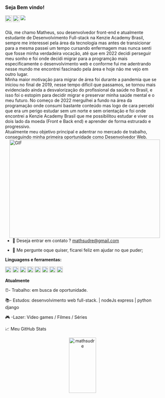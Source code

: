 ### Seja Bem vindo!
<a href="https://www.instagram.com/mathsudre/">
  <img align="left" alt="Abhishek's Instagram" width="22px" src="https://raw.githubusercontent.com/hussainweb/hussainweb/main/icons/instagram.png" />
</a>

<a href="https://www.linkedin.com/in/matheus-sudre/">
  <img align="left" alt="Abhishek's LinkedIN" width="22px" src="https://raw.githubusercontent.com/peterthehan/peterthehan/master/assets/linkedin.svg" />
</a>

![](https://visitor-badge.glitch.me/badge?page_id=mathsudre.mathsudre)

<br />
Olá, me chamo Matheus, sou desenvolvedor front-end e atualmente estudante de Desenvolvimento Full-stack na Kenzie Academy Brasil, sempre me interessei pela área da tecnologia mas antes de transicionar para a mesma passei um tempo cursando enfermagem mas nunca senti que fosse minha verdadeira vocação, até que em 2022 decidi perseguir meu sonho e foi onde decidi migrar para a programção mais especificamente o desenvolvimento web e conforme fui me adentrando nesse mundo me encontrei fascinado pela área e hoje não me vejo em outro lugar.
<br />
Minha maior motivação para migrar de área foi durante a pandemia que se iniciou no final de 2019, nesse tempo dificil que passamos, se tornou mais evidenciado ainda a desvalorização do profissional da saúde no Brasil, e isso foi o estopim para decidir migrar e preservar minha saúde mental e o meu futuro. 
No começo de 2022 mergulhei a fundo na área da programação onde consumi bastante conteúdo mas logo de cara percebi que era um perigo estudar sem um norte e sem orientação e foi onde encontrei a Kenzie Academy Brasil que me possibilitou estudar e viver os dois lado da moeda (Front e Back end) e aprender de forma estrurado e progressivo.
<br />
Atualmente meu objetivo principal e adentrar no mercado de trabalho, conseguindo minha primeira oportunidade como Desenvolvedor Web.

  <img align="right" alt="GIF" src="https://media4.giphy.com/media/f3iwJFOVOwuy7K6FFw/giphy.gif?cid=ecf05e47a7v5pssmfeqju0v1tohncpxk0rr1kn51m3fotc82&rid=giphy.gif&ct=g" width="490" height="320" />
  
  - 💼 Deseja entrar em contato ? mathsudre@gmail.com
  
  - 💬 Me pergunte oque quiser, ficarei feliz em ajudar no que puder;
  

**Linguagens e ferramentas:**  


<code><img height="20" src="https://img.icons8.com/fluency/48/000000/typescript.png"></code>
<code><img height="20" src="https://img.icons8.com/plasticine/100/000000/react.png"></code>
<code><img height="20" src="https://img.icons8.com/color/48/000000/javascript--v1.png"></code>
<code><img height="20" src="https://img.icons8.com/fluency/48/000000/node-js.png"></code>
<code><img height="20" src="https://img.icons8.com/color/48/000000/postgreesql.png"></code>
<code><img height="20" src="https://img.icons8.com/color/48/000000/python.png"></code>
<code><img height="20" src="https://img.icons8.com/color/48/000000/tail-wind.png"></code>
<code><img height="20" src="https://img.icons8.com/color/48/000000/next.png"></code>


 **Atualmente**
 
 ⏰- Trabalho: em busca de oportunidade.

 📚- Estudos:  desenvolvimento web full-stack. | nodeJs express | python django 

 🎮 -Lazer:    Video games / Filmes / Séries
 
 





📈 Meu GitHub Stats

<div align="center">
<img width="42%"height="180em" src="https://github-readme-stats.vercel.app/api?username=mathsudre&show_icons=true&theme=cobalt&include_all_commits=true&count_private=true" alt="mathsudre" />

</div>



